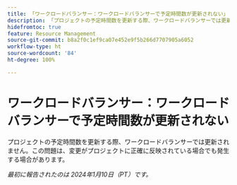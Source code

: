 ```yaml
---
title: 「ワークロードバランサー：ワークロードバランサーで予定時間数が更新されない」
description: 「プロジェクトの予定時間数を更新する際、ワークロードバランサーでは更新されません。この問題は、変更がプロジェクトに正確に反映されている場合でも発生する場合があります。」
hidefromtoc: true
feature: Resource Management
source-git-commit: b8a2f0c1ef9ca07e452e9f5b266d7707905a6052
workflow-type: ht
source-wordcount: '84'
ht-degree: 100%

---
```



# ワークロードバランサー：ワークロードバランサーで予定時間数が更新されない

プロジェクトの予定時間数を更新する際、ワークロードバランサーでは更新されません。この問題は、変更がプロジェクトに正確に反映されている場合でも発生する場合があります。

_最初に報告されたのは 2024年1月10日（PT）です。_
